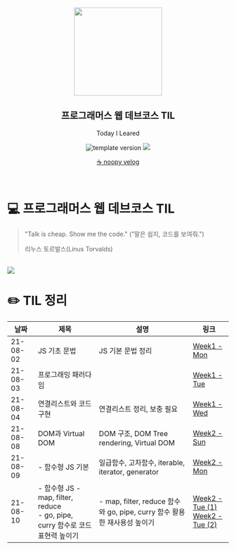 <br/>
<p align="middle" >
  <img width="200px;" src="./src/images/prgms-logo.png"/>
</p>
<h2 align="middle">프로그래머스 웹 데브코스 TIL</h2>
<p align="middle">Today I Leared</p>
<p align="middle">
  <img src="https://img.shields.io/badge/version-1.0.0-blue?style=flat-square" alt="template version"/>
  <img src="https://img.shields.io/badge/language-md-md.svg?style=flat-square"/>
</p>

<p align="middle">
  <a href="https://velog.io/@jeongs">☕ noopy velog</a>  
</p>

<br/>

# 💻 프로그래머스 웹 데브코스 TIL

> "Talk is cheap. Show me the code."
> ("말은 쉽지, 코드를 보여줘.")
>
> 리누스 토르발스(Linus Torvalds)

<br/>


<img src='https://user-images.githubusercontent.com/68528752/112266619-99131300-8cb7-11eb-87e6-804f7b2e14f1.png'>

# ✏️ TIL 정리

|날짜|제목|설명|링크|
|---|---|---|---|
|21-08-02|JS 기초 문법|JS 기본 문법 정리|[Week1 - Mon](https://velog.io/@jeongs/TIL-JS-기초-문법)|
|21-08-03|프로그래밍 패러다임||[Week1 - Tue](https://velog.io/@jeongs/TIL-프로그래밍-패러다임)|
|21-08-04|연결리스트와 코드 구현|연결리스트 정리, 보충 필요|[Week1 - Wed](https://velog.io/@jeongs/자료구조-연결리스트와-코드-구현)|
|21-08-08|DOM과 Virtual DOM|DOM 구조, DOM Tree rendering, Virtual DOM|[Week2 - Sun](https://velog.io/@jeongs/TIL-DOM과-Virtual-DOM)|
|21-08-09|- 함수형 JS 기본 |일급함수, 고차함수, iterable, iterator, generator|[Week2 - Mon](https://velog.io/@jeongs/TIL-함수형-프로그래밍)|
|21-08-10|- 함수형 JS - map, filter, reduce<br> - go, pipe, curry 함수로 코드 표현력 높이기|- map, filter, reduce 함수와 go, pipe, curry 함수 활용한 재사용성 높이기|[Week2 - Tue (1)](https://velog.io/@jeongs/TIL-함수형-JS-map-filter-reduce)<br>[Week2 - Tue (2)](https://velog.io/@jeongs/TIL-go-pipe-함수로-코드-표현력-높이기)|

